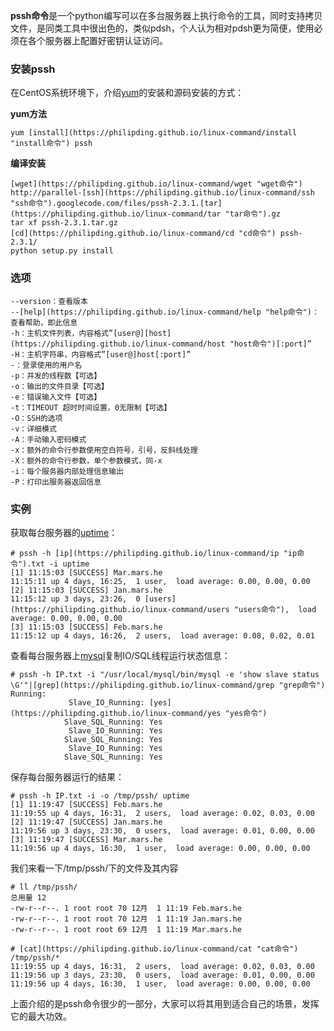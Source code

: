 **pssh命令**是一个python编写可以在多台服务器上执行命令的工具，同时支持拷贝文件，是同类工具中很出色的，类似pdsh，个人认为相对pdsh更为简便，使用必须在各个服务器上配置好密钥认证访问。

### 安装pssh  

在CentOS系统环境下，介绍[yum](https://philipding.github.io/linux-command/yum "yum命令")的安装和源码安装的方式：

**yum方法**

```
yum [install](https://philipding.github.io/linux-command/install "install命令") pssh
```

**编译安装**

```
[wget](https://philipding.github.io/linux-command/wget "wget命令") http://parallel-[ssh](https://philipding.github.io/linux-command/ssh "ssh命令").googlecode.com/files/pssh-2.3.1.[tar](https://philipding.github.io/linux-command/tar "tar命令").gz
tar xf pssh-2.3.1.tar.gz
[cd](https://philipding.github.io/linux-command/cd "cd命令") pssh-2.3.1/
python setup.py install
```

### 选项  

```
--version：查看版本
--[help](https://philipding.github.io/linux-command/help "help命令")：查看帮助，即此信息
-h：主机文件列表，内容格式”[user@][host](https://philipding.github.io/linux-command/host "host命令")[:port]”
-H：主机字符串，内容格式”[user@]host[:port]”
-：登录使用的用户名
-p：并发的线程数【可选】
-o：输出的文件目录【可选】
-e：错误输入文件【可选】
-t：TIMEOUT 超时时间设置，0无限制【可选】
-O：SSH的选项
-v：详细模式
-A：手动输入密码模式
-x：额外的命令行参数使用空白符号，引号，反斜线处理
-X：额外的命令行参数，单个参数模式，同-x
-i：每个服务器内部处理信息输出
-P：打印出服务器返回信息
```

### 实例  

获取每台服务器的[uptime](https://philipding.github.io/linux-command/uptime "uptime命令")：

```
# pssh -h [ip](https://philipding.github.io/linux-command/ip "ip命令").txt -i uptime
[1] 11:15:03 [SUCCESS] Mar.mars.he
11:15:11 up 4 days, 16:25,  1 user,  load average: 0.00, 0.00, 0.00
[2] 11:15:03 [SUCCESS] Jan.mars.he
11:15:12 up 3 days, 23:26,  0 [users](https://philipding.github.io/linux-command/users "users命令"),  load average: 0.00, 0.00, 0.00
[3] 11:15:03 [SUCCESS] Feb.mars.he
11:15:12 up 4 days, 16:26,  2 users,  load average: 0.08, 0.02, 0.01
```

查看每台服务器上[mysql](https://philipding.github.io/linux-command/mysql "mysql命令")复制IO/SQL线程运行状态信息：

```
# pssh -h IP.txt -i "/usr/local/mysql/bin/mysql -e 'show slave status \G'"|[grep](https://philipding.github.io/linux-command/grep "grep命令") Running:
             Slave_IO_Running: [yes](https://philipding.github.io/linux-command/yes "yes命令")
            Slave_SQL_Running: Yes
             Slave_IO_Running: Yes
            Slave_SQL_Running: Yes
             Slave_IO_Running: Yes
            Slave_SQL_Running: Yes
```

保存每台服务器运行的结果：

```
# pssh -h IP.txt -i -o /tmp/pssh/ uptime
[1] 11:19:47 [SUCCESS] Feb.mars.he
11:19:55 up 4 days, 16:31,  2 users,  load average: 0.02, 0.03, 0.00
[2] 11:19:47 [SUCCESS] Jan.mars.he
11:19:56 up 3 days, 23:30,  0 users,  load average: 0.01, 0.00, 0.00
[3] 11:19:47 [SUCCESS] Mar.mars.he
11:19:56 up 4 days, 16:30,  1 user,  load average: 0.00, 0.00, 0.00
```

我们来看一下/tmp/pssh/下的文件及其内容

```
# ll /tmp/pssh/
总用量 12
-rw-r--r--. 1 root root 70 12月  1 11:19 Feb.mars.he
-rw-r--r--. 1 root root 70 12月  1 11:19 Jan.mars.he
-rw-r--r--. 1 root root 69 12月  1 11:19 Mar.mars.he

# [cat](https://philipding.github.io/linux-command/cat "cat命令") /tmp/pssh/*
11:19:55 up 4 days, 16:31,  2 users,  load average: 0.02, 0.03, 0.00
11:19:56 up 3 days, 23:30,  0 users,  load average: 0.01, 0.00, 0.00
11:19:56 up 4 days, 16:30,  1 user,  load average: 0.00, 0.00, 0.00
```

上面介绍的是pssh命令很少的一部分，大家可以将其用到适合自己的场景，发挥它的最大功效。
